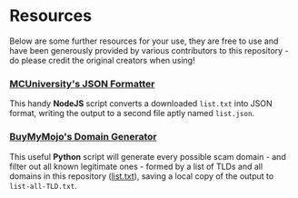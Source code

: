 # Resources
Below are some further resources for your use, they are free to use and have been generously provided by various contributors to this repository - do please credit the original creators when using!


### [MCUniversity's JSON Formatter](https://github.com/BuildBot42/discord-scam-links/pull/20/files#diff-30e941fbb459018ad6b573c82ae4e30235571d069829e0b5ae297c2709529cc2)
This handy **NodeJS** script converts a downloaded `list.txt` into JSON format, writing the output to a second file aptly named `list.json`.


### [BuyMyMojo's Domain Generator](https://github.com/BuildBot42/discord-scam-links/pull/76/files#diff-a43ee6d5cc239282d2c7cab8d573f4b180271f5c5fce601197ad8ce58d9ccbfd)
This useful **Python** script will generate every possible scam domain - and filter out all known legitimate ones - formed by a list of TLDs and all domains in this repository ([list.txt](./list.txt)), saving a local copy of the output to `list-all-TLD.txt`.
